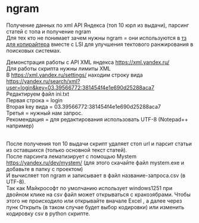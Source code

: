 # ngram
Получение данных по xml API Яндекса (топ 10 юрл из выдачи), парсинг статей с топа и получение ngram<br>
Для тех кто не понимает зачем нужны  ngram = они используются в [тз для копирайтера](https://devvver.ru/seo/fasttz/) вместе с LSI для улучшения тектового ранжирования в поисковых системах.


Демонстрация работы с API XML яндекса https://xml.yandex.ru/<br>
Для работы скрипта нужны лимиты XML<br>
В https://xml.yandex.ru/settings/  находим строку вида https://yandex.ru/search/xml?user=login&key=03.39566772:381454f4e1e690d25288aca7<br>
Редактируем файл ini.txt<br>
Первая строка = login<br>
Вторая key вида = 03.39566772:381454f4e1e690d25288aca7<br>
Третья = нужный нам запрос.<br>
Рекомендация = для редактирования использовать UTF-8 (Notepad++ например)<br><br>

После получения топ 10 выдачи скрипт удаляет стоп  url и парсит статьи из оставшихся (только основной текст статей).<br>
После парсинга лематизирует с помощью Mystem https://yandex.ru/dev/mystem/ (для этого скачайте файл mystem.exe и добавьте в папку с проектом)<br>
И вычисляет топ ngram и записывает в файл название-запроса.csv (в UTF-8).<br>
Так как Майкрософт по умолчанию использует windows1251 при двойном клике на csv  файл может открываться с кракозябрами. Чтобы этого не происходило или открывайте вначале Excel
 , а далее через пунк Открыть (в таком случае будет выбор кодировки) или изменить кодировку csv в python скрипте.

